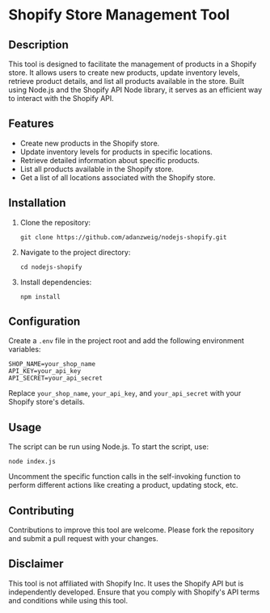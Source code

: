 # Shopify Store Management Tool

## Description
This tool is designed to facilitate the management of products in a Shopify store. It allows users to create new products, update inventory levels, retrieve product details, and list all products available in the store. Built using Node.js and the Shopify API Node library, it serves as an efficient way to interact with the Shopify API.

## Features
- Create new products in the Shopify store.
- Update inventory levels for products in specific locations.
- Retrieve detailed information about specific products.
- List all products available in the Shopify store.
- Get a list of all locations associated with the Shopify store.

## Installation

1. Clone the repository:
   ```
   git clone https://github.com/adanzweig/nodejs-shopify.git
   ```
2. Navigate to the project directory:
   ```
   cd nodejs-shopify
   ```
3. Install dependencies:
   ```
   npm install
   ```

## Configuration

Create a `.env` file in the project root and add the following environment variables:
```
SHOP_NAME=your_shop_name
API_KEY=your_api_key
API_SECRET=your_api_secret
```
Replace `your_shop_name`, `your_api_key`, and `your_api_secret` with your Shopify store's details.

## Usage

The script can be run using Node.js. To start the script, use:
```
node index.js
```
Uncomment the specific function calls in the self-invoking function to perform different actions like creating a product, updating stock, etc.

## Contributing
Contributions to improve this tool are welcome. Please fork the repository and submit a pull request with your changes.

## Disclaimer
This tool is not affiliated with Shopify Inc. It uses the Shopify API but is independently developed. Ensure that you comply with Shopify's API terms and conditions while using this tool.
